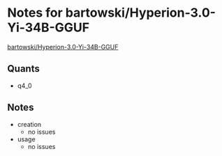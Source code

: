 # Notes for bartowski/Hyperion-3.0-Yi-34B-GGUF
[bartowski/Hyperion-3.0-Yi-34B-GGUF](https://huggingface.co/bartowski/Hyperion-3.0-Yi-34B-GGUF)

## Quants
- q4_0

## Notes
- creation
  - no issues
- usage
  - no issues
